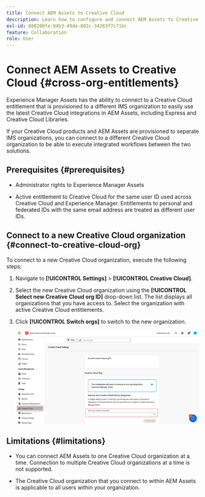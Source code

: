 ```yaml
---
title: Connect AEM Assets to Creative Cloud
description: Learn how to configure and connect AEM Assets to Creative Cloud. Connect to a Creative Cloud entitlement that is provisioned to a different IMS organization to easily use the latest Creative Cloud integrations in AEM Assets, including Express and Creative Cloud Libraries.
exl-id: 880200fe-94b3-49de-802c-34283f7c71bc
feature: Collaboration
role: User
---
```

# Connect AEM Assets to Creative Cloud  {#cross-org-entitlements}

Experience Manager Assets has the ability to connect to a Creative Cloud entitlement that is provisioned to a different IMS organization to easily use the latest Creative Cloud integrations in AEM Assets, including Express and Creative Cloud Libraries.

If your Creative Cloud products and AEM Assets are provisioned to separate IMS organizations, you can connect to a different Creative Cloud organization to be able to execute integrated workflows between the two solutions.

## Prerequisites {#prerequisites}

* Administrator rights to Experience Manager Assets

* Active entitlement to Creative Cloud for the same user ID used across Creative Cloud and Experience Manager. Entitlements to personal and federated IDs with the same email address are treated as different user IDs.

## Connect to a new Creative Cloud organization {#connect-to-creative-cloud-org}

To connect to a new Creative Cloud organization, execute the following steps:

1. Navigate to **[!UICONTROL Settings]** > **[!UICONTROL Creative Cloud]**.

1. Select the new Creative Cloud organization using the **[!UICONTROL Select new Creative Cloud org ID]** drop-down list. The list displays all organizations that you have access to. Select the organization with active Creative Cloud entitlements.

1. Click **[!UICONTROL Switch orgs]** to switch to the new organization.

   ![Cross Org Entitlements](assets/cross-org-entitlements.png)

## Limitations {#limitations}

* You can connect AEM Assets to one Creative Cloud organization at a time. Connection to multiple Creative Cloud organizations at a time is not supported.

* The Creative Cloud organization that you connect to within AEM Assets is applicable to all users within your organization.

